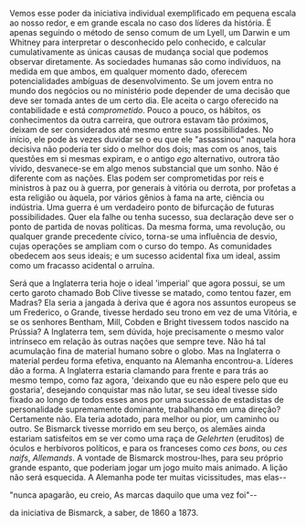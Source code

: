 Vemos esse poder da iniciativa individual exemplificado em pequena escala ao nosso redor, e em grande escala no caso dos líderes da história. É apenas seguindo o método de senso comum de um Lyell, um Darwin e um Whitney para interpretar o desconhecido pelo conhecido, e calcular cumulativamente as únicas causas de mudança social que podemos observar diretamente. As sociedades humanas são como indivíduos, na medida em que ambos, em qualquer momento dado, oferecem potencialidades ambíguas de desenvolvimento. Se um jovem entra no mundo dos negócios ou no ministério pode depender de uma decisão que deve ser tomada antes de um certo dia. Ele aceita o cargo oferecido na contabilidade e está _comprometido_. Pouco a pouco, os hábitos, os conhecimentos da outra carreira, que outrora estavam tão próximos, deixam de ser considerados até mesmo entre suas possibilidades. No início, ele pode às vezes duvidar se o eu que ele "assassinou" naquela hora decisiva não poderia ter sido o melhor dos dois; mas com os anos, tais questões em si mesmas expiram, e o antigo _ego_ alternativo, outrora tão vívido, desvanece-se em algo menos substancial que um sonho. Não é diferente com as nações. Elas podem ser comprometidas por reis e ministros à paz ou à guerra, por generais à vitória ou derrota, por profetas a esta religião ou àquela, por vários gênios à fama na arte, ciência ou indústria. Uma guerra é um verdadeiro ponto de bifurcação de futuras possibilidades. Quer ela falhe ou tenha sucesso, sua declaração deve ser o ponto de partida de novas políticas. Da mesma forma, uma revolução, ou qualquer grande precedente cívico, torna-se uma influência de desvio, cujas operações se ampliam com o curso do tempo. As comunidades obedecem aos seus ideais; e um sucesso acidental fixa um ideal, assim como um fracasso acidental o arruína.

Será que a Inglaterra teria hoje o ideal 'imperial' que agora possui, se um certo garoto chamado Bob Clive tivesse se matado, como tentou fazer, em Madras? Ela seria a jangada à deriva que é agora nos assuntos europeus se um Frederico, o Grande, tivesse herdado seu trono em vez de uma Vitória, e se os senhores Bentham, Mill, Cobden e Bright tivessem todos nascido na Prússia? A Inglaterra tem, sem dúvida, hoje precisamente o mesmo valor intrínseco em relação às outras nações que sempre teve. Não há tal acumulação fina de material humano sobre o globo. Mas na Inglaterra o material perdeu forma efetiva, enquanto na Alemanha encontrou-a. Líderes dão a forma. A Inglaterra estaria clamando para frente e para trás ao mesmo tempo, como faz agora, 'deixando que eu não espere pelo que eu gostaria', desejando conquistar mas não lutar, se seu ideal tivesse sido fixado ao longo de todos esses anos por uma sucessão de estadistas de personalidade supremamente dominante, trabalhando em uma direção? Certamente não. Ela teria adotado, para melhor ou pior, um caminho ou outro. Se Bismarck tivesse morrido em seu berço, os alemães ainda estariam satisfeitos em se ver como uma raça de _Gelehrten_ (eruditos) de óculos e herbívoros políticos, e para os franceses como _ces bons_, ou _ces naifs_, _Allemands_. A vontade de Bismarck mostrou-lhes, para seu próprio grande espanto, que poderiam jogar um jogo muito mais animado. A lição não será esquecida. A Alemanha pode ter muitas vicissitudes, mas elas--

"nunca apagarão, eu creio,
  As marcas daquilo que uma vez foi"--

da iniciativa de Bismarck, a saber, de 1860 a 1873.